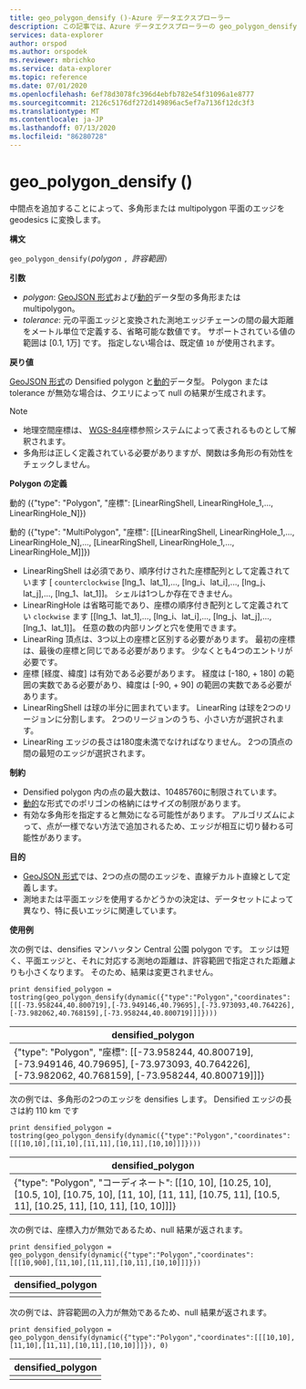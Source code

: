 ```yaml
---
title: geo_polygon_densify ()-Azure データエクスプローラー
description: この記事では、Azure データエクスプローラーの geo_polygon_densify () について説明します。
services: data-explorer
author: orspod
ms.author: orspodek
ms.reviewer: mbrichko
ms.service: data-explorer
ms.topic: reference
ms.date: 07/01/2020
ms.openlocfilehash: 6ef78d3078fc396d4ebfb782e54f31096a1e8777
ms.sourcegitcommit: 2126c5176df272d149896ac5ef7a7136f12dc3f3
ms.translationtype: MT
ms.contentlocale: ja-JP
ms.lasthandoff: 07/13/2020
ms.locfileid: "86280728"
---
```

# <a name="geo_polygon_densify"></a>geo_polygon_densify ()

中間点を追加することによって、多角形または multipolygon 平面のエッジを geodesics に変換します。

**構文**

`geo_polygon_densify(`*polygon* `, `*許容範囲*`)`

**引数**

* *polygon*: [GeoJSON 形式](https://tools.ietf.org/html/rfc7946)および[動的](./scalar-data-types/dynamic.md)データ型の多角形または multipolygon。
* *tolerance*: 元の平面エッジと変換された測地エッジチェーンの間の最大距離をメートル単位で定義する、省略可能な数値です。 サポートされている値の範囲は [0.1, 1万] です。 指定しない場合は、既定値 `10` が使用されます。

**戻り値**

[GeoJSON 形式](https://tools.ietf.org/html/rfc7946)の Densified polygon と[動的](./scalar-data-types/dynamic.md)データ型。 Polygon または tolerance が無効な場合は、クエリによって null の結果が生成されます。

> [!NOTE]
> * 地理空間座標は、 [WGS-84](https://earth-info.nga.mil/GandG/update/index.php?action=home)座標参照システムによって表されるものとして解釈されます。
> * 多角形は正しく定義されている必要がありますが、関数は多角形の有効性をチェックしません。

**Polygon の定義**

動的 ({"type": "Polygon", "座標": [LinearRingShell, LinearRingHole_1,..., LinearRingHole_N]})

動的 ({"type": "MultiPolygon", "座標": [[LinearRingShell, LinearRingHole_1,..., LinearRingHole_N],..., [LinearRingShell, LinearRingHole_1,..., LinearRingHole_M]]})

* LinearRingShell は必須であり、順序付けされた座標配列として定義されています [ `counterclockwise` [lng_1、lat_1],..., [lng_i、lat_i],..., [lng_j、lat_j],..., [lng_1、lat_1]]。 シェルは1つしか存在できません。
* LinearRingHole は省略可能であり、座標の順序付き配列として定義されてい `clockwise` ます [[lng_1、lat_1],..., [lng_i、lat_i],..., [lng_j、lat_j],..., [lng_1、lat_1]]。 任意の数の内部リングと穴を使用できます。
* LinearRing 頂点は、3つ以上の座標と区別する必要があります。 最初の座標は、最後の座標と同じである必要があります。 少なくとも4つのエントリが必要です。
* 座標 [経度、緯度] は有効である必要があります。 経度は [-180, + 180] の範囲の実数である必要があり、緯度は [-90, + 90] の範囲の実数である必要があります。
* LinearRingShell は球の半分に囲まれています。 LinearRing は球を2つのリージョンに分割します。 2つのリージョンのうち、小さい方が選択されます。
* LinearRing エッジの長さは180度未満でなければなりません。 2つの頂点の間の最短のエッジが選択されます。

**制約**

* Densified polygon 内の点の最大数は、10485760に制限されています。
* [動的](./scalar-data-types/dynamic.md)な形式でのポリゴンの格納にはサイズの制限があります。
* 有効な多角形を指定すると無効になる可能性があります。 アルゴリズムによって、点が一様でない方法で追加されるため、エッジが相互に切り替わる可能性があります。

**目的**

* [GeoJSON 形式](https://tools.ietf.org/html/rfc7946)では、2つの点の間のエッジを、直線デカルト直線として定義します。
* 測地または平面エッジを使用するかどうかの決定は、データセットによって異なり、特に長いエッジに関連しています。

**使用例**

次の例では、densifies マンハッタン Central 公園 polygon です。 エッジは短く、平面エッジと、それに対応する測地の距離は、許容範囲で指定された距離よりも小さくなります。 そのため、結果は変更されません。

```kusto
print densified_polygon = tostring(geo_polygon_densify(dynamic({"type":"Polygon","coordinates":[[[-73.958244,40.800719],[-73.949146,40.79695],[-73.973093,40.764226],[-73.982062,40.768159],[-73.958244,40.800719]]]})))
```

|densified_polygon|
|---|
|{"type": "Polygon", "座標": [[-73.958244, 40.800719], [-73.949146, 40.79695], [-73.973093, 40.764226], [-73.982062, 40.768159], [-73.958244, 40.800719]]]}|

次の例では、多角形の2つのエッジを densifies します。 Densified エッジの長さは約 110 km です

```kusto
print densified_polygon = tostring(geo_polygon_densify(dynamic({"type":"Polygon","coordinates":[[[10,10],[11,10],[11,11],[10,11],[10,10]]]})))
```

|densified_polygon|
|---|
|{"type": "Polygon", "コーディネート": [[10, 10], [10.25, 10], [10.5, 10], [10.75, 10], [11, 10], [11, 11], [10.75, 11], [10.5, 11], [10.25, 11], [10, 11], [10, 10]]]}|

次の例では、座標入力が無効であるため、null 結果が返されます。

```kusto
print densified_polygon = geo_polygon_densify(dynamic({"type":"Polygon","coordinates":[[[10,900],[11,10],[11,11],[10,11],[10,10]]]}))
```

|densified_polygon|
|---|
||

次の例では、許容範囲の入力が無効であるため、null 結果が返されます。

```kusto
print densified_polygon = geo_polygon_densify(dynamic({"type":"Polygon","coordinates":[[[10,10],[11,10],[11,11],[10,11],[10,10]]]}), 0)
```

|densified_polygon|
|---|
||
